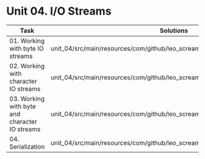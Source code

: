 # Unit 04. I/O Streams

| Task | Solutions | Tests |
|------|:---------:|:-----:|
| 01. Working with byte IO streams| unit_04/src/main/resources/com/github/leo_scream/java_se_course/unit_04/task_01/ | - |
| 02. Working with character IO streams | unit_04/src/main/resources/com/github/leo_scream/java_se_course/unit_04/task_02/ | - |
| 03. Working with byte and character IO streams | unit_04/src/main/resources/com/github/leo_scream/java_se_course/unit_04/task_03/ | - |
| 04. Serialization | unit_04/src/main/resources/com/github/leo_scream/java_se_course/unit_04/task_04/ | - |
